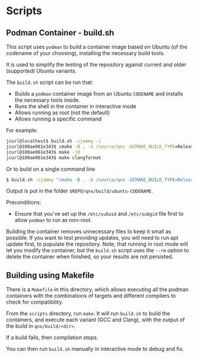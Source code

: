 # Scripts

## Podman Container - build.sh

This script uses `podman` to build a container image based on Ubuntu (of the
codename of your choosing), installing the necessary build tools.

It is used to simplify the testing of the repository against current and older
(supported) Ubuntu variants.

The `build.sh` script can be run that:

- Builds a `podman` container image from an Ubuntu `CODENAME` and installs the
  necessary tools inside.
- Runs the shell in the container in interactive mode
- Allows running as root (not the default)
- Allows running a specific command

For example:

```cmd
jcurl@localhost$ build.sh -cjammy -i
jcurl@180ae061e343$ cmake -B . -S /source/qnx -DCMAKE_BUILD_TYPE=Release
jcurl@180ae061e343$ make -j8
jcurl@180ae061e343$ make clangformat
```

Or to build on a single command line

```cmd
$ build.sh -cjammy "cmake -B . -S /source/qnx -DCMAKE_BUILD_TYPE=Release && make -j8"
```

Output is put in the folder `$REPO/qnx/build/ubuntu-CODENAME`.

Preconditions:

- Ensure that you've set up the `/etc/subuid` and `/etc/subgid` file first to allow
  `podman` to run as non-root.

Building the container removes unnecessary files to keep it small as possible.
If you want to test providing updates, you will need to run apt update first, to
populate the repository. Note, that running in root mode will let you modify the
container, but the `build.sh` script uses the `--rm` option to delete the
container when finished, so your results are not persisted.

## Building using Makefile

There is a `Makefile` in this directory, which allows executing all the podman
containers with the combinations of targets and different compilers to check for
compatibility.

From the `scripts` directory, run `make`. It will run `build.sh` to build the
containers, and execute each variant (GCC and Clang), with the output of the
build in `qnx/build/<dir>`.

If a build fails, then compilation stops.

You can then run `build.sh` manually in interactive mode to debug and fix.
